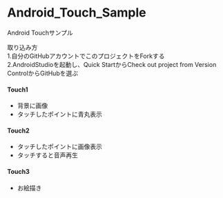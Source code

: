 # Android_Touch_Sample
Android Touchサンプル

取り込み方  
1.自分のGitHubアカウントでこのプロジェクトをForkする  
2.AndroidStudioを起動し、Quick StartからCheck out project from Version ControlからGitHubを選ぶ

#### Touch1  
- 背景に画像
- タッチしたポイントに青丸表示

#### Touch2 
- タッチしたポイントに画像表示
- タッチすると音声再生

#### Touch3
- お絵描き
